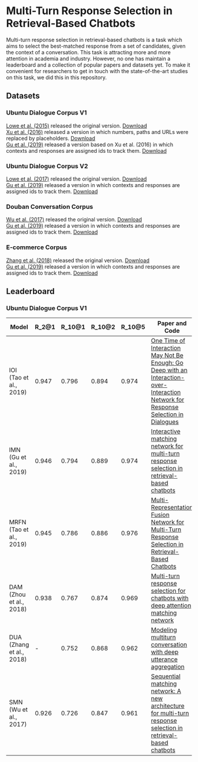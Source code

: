 # Multi-Turn Response Selection in Retrieval-Based Chatbots

Multi-turn response selection in retrieval-based chatbots is a task which aims to select the best-matched response from a set of candidates, given the context of a conversation. This task is attracting more and more attention in academia and industry. However, no one has maintain a leaderboard and a collection of popular papers and datasets yet. To make it convenient for researchers to get in touch with the state-of-the-art studies on this task, we did this in this repository.

## Datasets

### Ubuntu Dialogue Corpus V1

[Lowe et al. (2015)](https://www.aclweb.org/anthology/W15-4640.pdf) released the original version. [Download](https://github.com/npow/ubottu) <br>
[Xu et al. (2016)](https://arxiv.org/pdf/1605.05110.pdf) released a version in which numbers, paths and URLs were replaced by placeholders. [Download](https://www.dropbox.com/s/2fdn26rj6h9bpvl/ubuntu_data.zip) <br>
[Gu et al. (2019)](https://dl.acm.org/citation.cfm?id=3358140) released a version based on Xu et al. (2016) in which contexts and responses are assigned ids to track them. [Download](https://drive.google.com/file/d/1-rNv34hLoZr300JF3v7nuLswM7GRqeNc/view)

### Ubuntu Dialogue Corpus V2

[Lowe et al. (2017)](http://dad.uni-bielefeld.de/index.php/dad/article/view/3698) released the original version. [Download](https://github.com/rkadlec/ubuntu-ranking-dataset-creator) <br>
[Gu et al. (2019)](https://dl.acm.org/citation.cfm?id=3358140) released a version in which contexts and responses are assigned ids to track them. [Download](https://drive.google.com/file/d/1tS_VC47z8CVPr-tZu0U4JEEwBT04N6ks/view)

### Douban Conversation Corpus

[Wu et al. (2017)](https://www.aclweb.org/anthology/P17-1046.pdf) released the original version. [Download](https://github.com/MarkWuNLP/MultiTurnResponseSelection) <br>
[Gu et al. (2019)](https://dl.acm.org/citation.cfm?id=3358140) released a version in which contexts and responses are assigned ids to track them. [Download](https://drive.google.com/file/d/1Cwt5BC_WDr1N_-TYaOMSHuOXLKAxXoMQ/view)

### E-commerce Corpus

[Zhang et al. (2018)](https://www.aclweb.org/anthology/C18-1317.pdf) released the original version. [Download](https://drive.google.com/file/d/154J-neBo20ABtSmJDvm7DK0eTuieAuvw/view) <br>
[Gu et al. (2019)](https://dl.acm.org/citation.cfm?id=3358140) released a version in which contexts and responses are assigned ids to track them. [Download](https://drive.google.com/file/d/1vy2bcTCLm1Dzsdvh0cvPIw0XzrTK06us/view)


## Leaderboard

### Ubuntu Dialogue Corpus V1

| Model                   |  R_2@1  |  R_10@1  |  R_10@2  |  R_10@5  |  Paper and Code  |
| ----------------------- | ------- | -------- | -------- | -------- | ---------------- |
| IOI (Tao et al., 2019)  |  0.947  |  0.796   |  0.894   |  0.974   | [One Time of Interaction May Not Be Enough: Go Deep with an Interaction-over-Interaction Network for Response Selection in Dialogues](https://github.com/chongyangtao/IOI) |
| IMN (Gu et al., 2019)   |  0.946  |  0.794   |  0.889   |  0.974   | [Interactive matching network for multi-turn response selection in retrieval-based chatbots](https://github.com/JasonForJoy/IMN) |
| MRFN (Tao et al., 2019) |  0.945  |  0.786   |  0.886   |  0.976   | [Multi-Representation Fusion Network for Multi-Turn Response Selection in Retrieval-Based Chatbots](https://github.com/chongyangtao/MRFN) |
| DAM (Zhou et al., 2018) |  0.938  |  0.767   |  0.874   |  0.969   | [Multi-turn response selection for chatbots with deep attention matching network](https://github.com/baidu/Dialogue/tree/master/DAM) |
| DUA (Zhang et al., 2018)|  -      |  0.752   |  0.868   |  0.962   | [Modeling multiturn conversation with deep utterance aggregation](https://github.com/cooelf/DeepUtteranceAggregation) |
| SMN (Wu et al., 2017)   |  0.926  |  0.726   |  0.847   |  0.961   | [Sequential matching network: A new architecture for multi-turn response selection in retrieval-based chatbots](https://github.com/MarkWuNLP/MultiTurnResponseSelection) |
